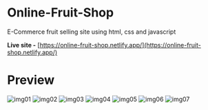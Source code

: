 # Online-Fruit-Shop
E-Commerce fruit selling site using html, css and javascript

**Live site -** [https://online-fruit-shop.netlify.app/](https://online-fruit-shop.netlify.app/)

# Preview
![img01](https://user-images.githubusercontent.com/83011210/227763773-aed07b8e-a8c9-42dd-802b-1991c58ccb2b.png)
![img02](https://user-images.githubusercontent.com/83011210/227763794-eb2efe5e-e39e-4de0-a5b9-40b7c1836673.png)
![img03](https://user-images.githubusercontent.com/83011210/227763808-c53a9467-5b82-4e63-bb34-3bd89328f609.png)
![img04](https://user-images.githubusercontent.com/83011210/227763818-1d9b2699-0a68-4516-afca-b489b14787f7.png)
![img05](https://user-images.githubusercontent.com/83011210/227763823-36af0939-cb71-44d5-b0b7-6fa4fc2de20e.png)
![img06](https://user-images.githubusercontent.com/83011210/227763840-b5a941f9-6c9e-4c00-a3cf-379624b3ff68.png)
![img07](https://user-images.githubusercontent.com/83011210/227763846-eae36570-1599-49ff-884e-b37e0fd9664d.png)

